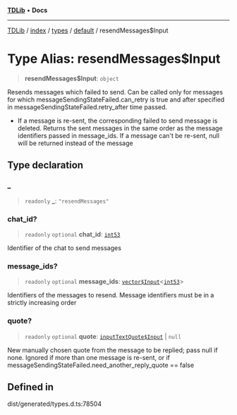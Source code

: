 [**TDLib**](../../../../../../README.md) • **Docs**

***

[TDLib](../../../../../../modules.md) / [index](../../../../../README.md) / [types](../../../README.md) / [default](../README.md) / resendMessages$Input

# Type Alias: resendMessages$Input

> **resendMessages$Input**: `object`

Resends messages which failed to send. Can be called only for messages for which messageSendingStateFailed.can_retry is true and after specified in messageSendingStateFailed.retry_after time passed.

- If a message is re-sent, the corresponding failed to send message is deleted. Returns the sent messages in the same order as the message identifiers passed in message_ids. If a message can't be re-sent, null will be returned instead of the message

## Type declaration

### \_

> `readonly` **\_**: `"resendMessages"`

### chat\_id?

> `readonly` `optional` **chat\_id**: [`int53`](int53-1.md)

Identifier of the chat to send messages

### message\_ids?

> `readonly` `optional` **message\_ids**: [`vector$Input`](vector$Input.md)\<[`int53`](int53-1.md)\>

Identifiers of the messages to resend. Message identifiers must be in a strictly increasing order

### quote?

> `readonly` `optional` **quote**: [`inputTextQuote$Input`](inputTextQuote$Input-1.md) \| `null`

New manually chosen quote from the message to be replied; pass null if none. Ignored if more than one message is re-sent, or if messageSendingStateFailed.need_another_reply_quote == false

## Defined in

dist/generated/types.d.ts:78504
